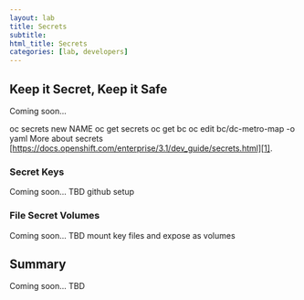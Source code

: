 ```yaml
---
layout: lab
title: Secrets
subtitle: 
html_title: Secrets
categories: [lab, developers]
---
```


## Keep it Secret, Keep it Safe
Coming soon...

oc secrets new NAME
oc get secrets
oc get bc
oc edit bc/dc-metro-map -o yaml
More about secrets [https://docs.openshift.com/enterprise/3.1/dev_guide/secrets.html][1].


### Secret Keys
Coming soon...
TBD github setup

### File Secret Volumes
Coming soon...
TBD mount key files and expose as volumes

## Summary
Coming soon...
TBD

[1]: https://docs.openshift.com/enterprise/3.1/dev_guide/secrets.html
